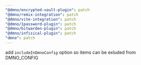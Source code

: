 ```yaml
---
"@dmno/encrypted-vault-plugin": patch
"@dmno/remix-integration": patch
"@dmno/vite-integration": patch
"@dmno/1password-plugin": patch
"@dmno/bitwarden-plugin": patch
"@dmno/infisical-plugin": patch
"dmno": patch
---
```


add `includeInDmnoConfig` option so items can be exluded from DMNO_CONFIG
